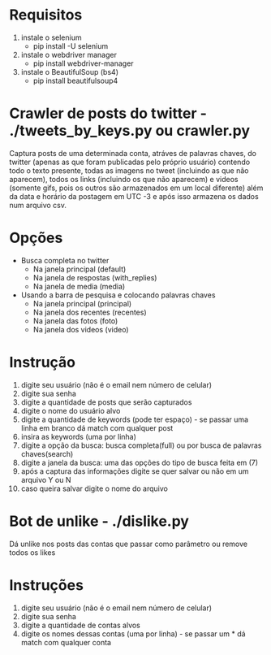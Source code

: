 # Requisitos

1. instale o selenium
    - pip install -U selenium
2. instale o webdriver manager
    - pip install webdriver-manager
3. instale o BeautifulSoup (bs4)
    - pip install beautifulsoup4

# Crawler de posts do twitter - ./tweets_by_keys.py ou crawler.py

Captura posts de uma determinada conta, atráves de palavras chaves, do twitter (apenas as que foram publicadas pelo próprio usuário) contendo
todo o texto presente, todas as imagens no tweet (incluindo as que não aparecem), todos os links (incluindo os que não aparecem) e
videos (somente gifs, pois os outros são armazenados em um local diferente) além da data e horário da postagem em UTC -3 e após isso armazena os dados num arquivo csv.

# Opções
- Busca completa no twitter
    - Na janela principal (default)
    - Na janela de respostas (with_replies)
    - Na janela de media (media)
- Usando a barra de pesquisa e colocando palavras chaves
    - Na janela principal (principal)
    - Na janela dos recentes (recentes)
    - Na janela das fotos (foto)
    - Na janela dos videos (video)

# Instrução

1. digite seu usuário (não é o email nem número de celular)
2. digite sua senha
3. digite a quantidade de posts que serão capturados
4. digite o nome do usuário alvo
5. digite a quantidade de keywords (pode ter espaço) - se passar uma linha em branco dá match com qualquer post
6. insira as keywords (uma por linha)
7. digite a opção da busca: busca completa(full) ou por busca de palavras chaves(search)
8. digite a janela da busca: uma das opções do tipo de busca feita em (7)
9. após a captura das informações digite se quer salvar ou não em um arquivo Y ou N
10. caso queira salvar digite o nome do arquivo


# Bot de unlike - ./dislike.py

Dá unlike nos posts das contas que passar como parâmetro ou remove todos os likes

# Instruções

1. digite seu usuário (não é o email nem número de celular)
2. digite sua senha
3. digite a quantidade de contas alvos
4. digite os nomes dessas contas (uma por linha) - se passar um * dá match com qualquer conta

